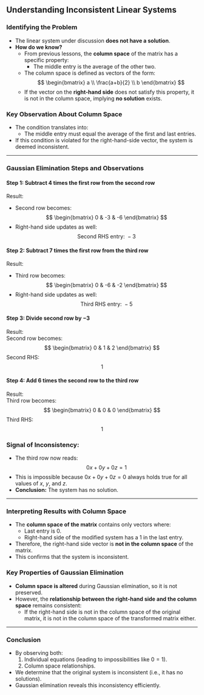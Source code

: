 ## Understanding Inconsistent Linear Systems

### Identifying the Problem
- The linear system under discussion **does not have a solution**.
- **How do we know?**
  - From previous lessons, the **column space** of the matrix has a specific property:
    - The middle entry is the average of the other two.
  - The column space is defined as vectors of the form:  
    $$
    \begin{bmatrix} a \\ \frac{a+b}{2} \\ b \end{bmatrix}
    $$
  - If the vector on the **right-hand side** does not satisfy this property, it is not in the column space, implying **no solution** exists.

### Key Observation About Column Space
- The condition translates into:
  - The middle entry must equal the average of the first and last entries.
- If this condition is violated for the right-hand-side vector, the system is deemed inconsistent.

---

### Gaussian Elimination Steps and Observations

#### Step 1: Subtract $4$ times the first row from the second row
Result:
- Second row becomes:
  $$
  \begin{bmatrix} 0 & -3 & -6 \end{bmatrix}
  $$
- Right-hand side updates as well:
  $$
  \text{Second RHS entry: } -3
  $$

#### Step 2: Subtract $7$ times the first row from the third row
Result:
- Third row becomes:
  $$
  \begin{bmatrix} 0 & -6 & -2 \end{bmatrix}
  $$
- Right-hand side updates as well:
  $$
  \text{Third RHS entry: } -5
  $$

#### Step 3: Divide second row by $-3$
Result:  
Second row becomes:
$$
\begin{bmatrix} 0 & 1 & 2 \end{bmatrix}
$$
Second RHS:
$$
1
$$

#### Step 4: Add $6$ times the second row to the third row
Result:  
Third row becomes:
$$
\begin{bmatrix} 0 & 0 & 0 \end{bmatrix}
$$
Third RHS:
$$
1
$$

### Signal of Inconsistency:
- The third row now reads:
  $$
  0x + 0y + 0z = 1
  $$
- This is impossible because $0x + 0y + 0z = 0$ always holds true for all values of $x$, $y$, and $z$.  
- **Conclusion:** The system has no solution.

---

### Interpreting Results with Column Space

- The **column space of the matrix** contains only vectors where:
  - Last entry is $0$.
  - Right-hand side of the modified system has a $1$ in the last entry.  
- Therefore, the right-hand side vector is **not in the column space** of the matrix.  
- This confirms that the system is inconsistent.

### Key Properties of Gaussian Elimination
- **Column space is altered** during Gaussian elimination, so it is not preserved.  
- However, the **relationship between the right-hand side and the column space** remains consistent:
  - If the right-hand side is not in the column space of the original matrix, it is not in the column space of the transformed matrix either.

---

### Conclusion
- By observing both:
  1. Individual equations (leading to impossibilities like $0 = 1$).
  2. Column space relationships.  
- We determine that the original system is inconsistent (i.e., it has no solutions).  
- Gaussian elimination reveals this inconsistency efficiently.